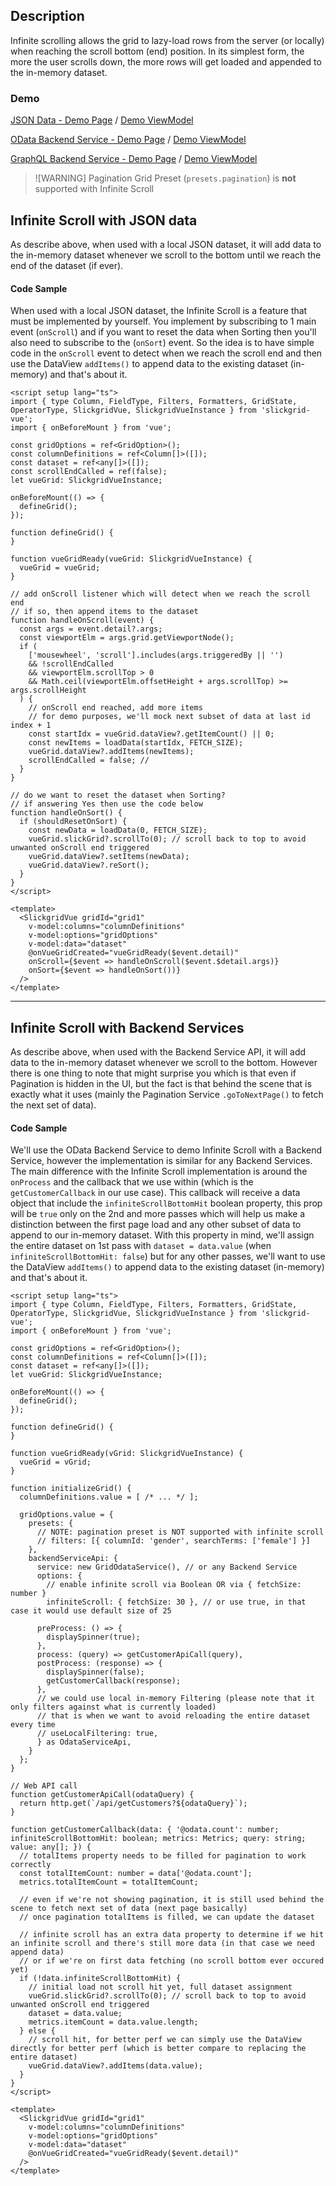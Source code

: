 ## Description

Infinite scrolling allows the grid to lazy-load rows from the server (or locally) when reaching the scroll bottom (end) position.
In its simplest form, the more the user scrolls down, the more rows will get loaded and appended to the in-memory dataset.

### Demo

[JSON Data - Demo Page](https://ghiscoding.github.io/slickgrid-vue/#/slickgrid/Example38) / [Demo ViewModel](https://github.com/ghiscoding/slickgrid-universal/blob/master/demos/vue/src/components/Example38.vue)

[OData Backend Service - Demo Page](https://ghiscoding.github.io/slickgrid-vue/#/slickgrid/Example39) / [Demo ViewModel](https://github.com/ghiscoding/slickgrid-universal/blob/master/demos/vue/src/components/Example39.vue)

[GraphQL Backend Service - Demo Page](https://ghiscoding.github.io/slickgrid-vue/#/slickgrid/Example40) / [Demo ViewModel](https://github.com/ghiscoding/slickgrid-universal/blob/master/demos/vue/src/components/Example40.vue)

> ![WARNING]
> Pagination Grid Preset (`presets.pagination`) is **not** supported with Infinite Scroll

## Infinite Scroll with JSON data

As describe above, when used with a local JSON dataset, it will add data to the in-memory dataset whenever we scroll to the bottom until we reach the end of the dataset (if ever).

#### Code Sample
When used with a local JSON dataset, the Infinite Scroll is a feature that must be implemented by yourself. You implement by subscribing to 1 main event (`onScroll`) and if you want to reset the data when Sorting then you'll also need to subscribe to the (`onSort`) event. So the idea is to have simple code in the `onScroll` event to detect when we reach the scroll end  and then use the DataView `addItems()` to append data to the existing dataset (in-memory) and that's about it.

```vue
<script setup lang="ts">
import { type Column, FieldType, Filters, Formatters, GridState, OperatorType, SlickgridVue, SlickgridVueInstance } from 'slickgrid-vue';
import { onBeforeMount } from 'vue';

const gridOptions = ref<GridOption>();
const columnDefinitions = ref<Column[]>([]);
const dataset = ref<any[]>([]);
const scrollEndCalled = ref(false);
let vueGrid: SlickgridVueInstance;

onBeforeMount(() => {
  defineGrid();
});

function defineGrid() {
}

function vueGridReady(vueGrid: SlickgridVueInstance) {
  vueGrid = vueGrid;
}

// add onScroll listener which will detect when we reach the scroll end
// if so, then append items to the dataset
function handleOnScroll(event) {
  const args = event.detail?.args;
  const viewportElm = args.grid.getViewportNode();
  if (
    ['mousewheel', 'scroll'].includes(args.triggeredBy || '')
    && !scrollEndCalled
    && viewportElm.scrollTop > 0
    && Math.ceil(viewportElm.offsetHeight + args.scrollTop) >= args.scrollHeight
  ) {
    // onScroll end reached, add more items
    // for demo purposes, we'll mock next subset of data at last id index + 1
    const startIdx = vueGrid.dataView?.getItemCount() || 0;
    const newItems = loadData(startIdx, FETCH_SIZE);
    vueGrid.dataView?.addItems(newItems);
    scrollEndCalled = false; //
  }
}

// do we want to reset the dataset when Sorting?
// if answering Yes then use the code below
function handleOnSort() {
  if (shouldResetOnSort) {
    const newData = loadData(0, FETCH_SIZE);
    vueGrid.slickGrid?.scrollTo(0); // scroll back to top to avoid unwanted onScroll end triggered
    vueGrid.dataView?.setItems(newData);
    vueGrid.dataView?.reSort();
  }
}
</script>

<template>
  <SlickgridVue gridId="grid1"
    v-model:columns="columnDefinitions"
    v-model:options="gridOptions"
    v-model:data="dataset"
    @onVueGridCreated="vueGridReady($event.detail)"
    onScroll={$event => handleOnScroll($event.$detail.args)}
    onSort={$event => handleOnSort())}
  />
</template>
```

---

## Infinite Scroll with Backend Services

As describe above, when used with the Backend Service API, it will add data to the in-memory dataset whenever we scroll to the bottom. However there is one thing to note that might surprise you which is that even if Pagination is hidden in the UI, but the fact is that behind the scene that is exactly what it uses (mainly the Pagination Service `.goToNextPage()` to fetch the next set of data).

#### Code Sample
We'll use the OData Backend Service to demo Infinite Scroll with a Backend Service, however the implementation is similar for any Backend Services. The main difference with the Infinite Scroll implementation is around the `onProcess` and the callback that we use within (which is the `getCustomerCallback` in our use case). This callback will receive a data object that include the `infiniteScrollBottomHit` boolean property, this prop will be `true` only on the 2nd and more passes which will help us make a distinction between the first page load and any other subset of data to append to our in-memory dataset. With this property in mind, we'll assign the entire dataset on 1st pass with `dataset = data.value` (when `infiniteScrollBottomHit: false`) but for any other passes, we'll want to use the DataView `addItems()` to append data to the existing dataset (in-memory) and that's about it.

```vue
<script setup lang="ts">
import { type Column, FieldType, Filters, Formatters, GridState, OperatorType, SlickgridVue, SlickgridVueInstance } from 'slickgrid-vue';
import { onBeforeMount } from 'vue';

const gridOptions = ref<GridOption>();
const columnDefinitions = ref<Column[]>([]);
const dataset = ref<any[]>([]);
let vueGrid: SlickgridVueInstance;

onBeforeMount(() => {
  defineGrid();
});

function defineGrid() {
}

function vueGridReady(vGrid: SlickgridVueInstance) {
  vueGrid = vGrid;
}

function initializeGrid() {
  columnDefinitions.value = [ /* ... */ ];

  gridOptions.value = {
    presets: {
      // NOTE: pagination preset is NOT supported with infinite scroll
      // filters: [{ columnId: 'gender', searchTerms: ['female'] }]
    },
    backendServiceApi: {
      service: new GridOdataService(), // or any Backend Service
      options: {
        // enable infinite scroll via Boolean OR via { fetchSize: number }
        infiniteScroll: { fetchSize: 30 }, // or use true, in that case it would use default size of 25

      preProcess: () => {
        displaySpinner(true);
      },
      process: (query) => getCustomerApiCall(query),
      postProcess: (response) => {
        displaySpinner(false);
        getCustomerCallback(response);
      },
      // we could use local in-memory Filtering (please note that it only filters against what is currently loaded)
      // that is when we want to avoid reloading the entire dataset every time
      // useLocalFiltering: true,
      } as OdataServiceApi,
    }
  };
}

// Web API call
function getCustomerApiCall(odataQuery) {
  return http.get(`/api/getCustomers?${odataQuery}`);
}

function getCustomerCallback(data: { '@odata.count': number; infiniteScrollBottomHit: boolean; metrics: Metrics; query: string; value: any[]; }) {
  // totalItems property needs to be filled for pagination to work correctly
  const totalItemCount: number = data['@odata.count'];
  metrics.totalItemCount = totalItemCount;

  // even if we're not showing pagination, it is still used behind the scene to fetch next set of data (next page basically)
  // once pagination totalItems is filled, we can update the dataset

  // infinite scroll has an extra data property to determine if we hit an infinite scroll and there's still more data (in that case we need append data)
  // or if we're on first data fetching (no scroll bottom ever occured yet)
  if (!data.infiniteScrollBottomHit) {
    // initial load not scroll hit yet, full dataset assignment
    vueGrid.slickGrid?.scrollTo(0); // scroll back to top to avoid unwanted onScroll end triggered
    dataset = data.value;
    metrics.itemCount = data.value.length;
  } else {
    // scroll hit, for better perf we can simply use the DataView directly for better perf (which is better compare to replacing the entire dataset)
    vueGrid.dataView?.addItems(data.value);
  }
}
</script>

<template>
  <SlickgridVue gridId="grid1"
    v-model:columns="columnDefinitions"
    v-model:options="gridOptions"
    v-model:data="dataset"
    @onVueGridCreated="vueGridReady($event.detail)"
  />
</template>
```
